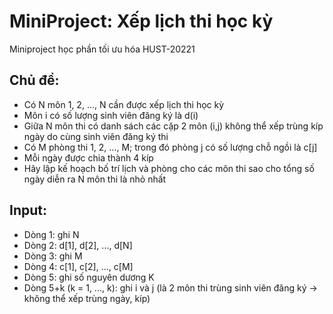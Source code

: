 # MiniProject: Xếp lịch thi học kỳ
Miniproject học phần tối ưu hóa HUST-20221

## Chủ đề:
  + Có N môn 1, 2, ..., N cần được xếp lịch thi học kỳ
  + Môn i có số lượng sinh viên đăng ký là d(i)
  + Giữa N môn thi có danh sách các cặp 2 môn (i,j) không thể xếp trùng kíp ngày do cùng sinh viên đăng ký thi
  + Có M phòng thi 1, 2, ..., M; trong đó phòng j có số lượng chỗ ngồi là c[j]
  + Mỗi ngày được chia thành 4 kíp
  + Hãy lập kế hoạch bố trí lịch và phòng cho các môn thi sao cho tổng số ngày diễn ra N môn thi là nhỏ nhất
  
## Input:
  + Dòng 1: ghi N
  + Dòng 2: d[1], d[2], ..., d[N]
  + Dòng 3: ghi M
  + Dòng 4: c[1], c[2], ..., c[M]
  + Dòng 5: ghi số nguyên dương K
  + Dòng 5+k (k = 1, ..., k): ghi i và j (là 2 môn thi trùng sinh viên đăng ký -> không thể xếp trùng ngày, kíp)
